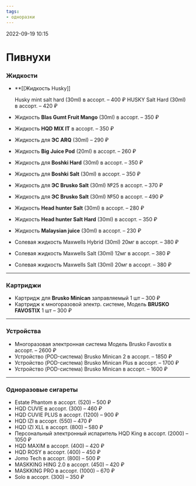 ```yaml
---
tags:
- одноразки
---
```


2022-09-19
10:15

# Пивнухи

### Жидкости
 - **[[Жидкость Husky]]

	Husky mint salt hard (30ml) в ассорт. – 400 ₽
	HUSKY Salt Hard (30ml) в ассорт. – 420 ₽

- Жидкость **Blas Gumt Fruit Mango** (30ml) в ассорт. – 350 ₽
- Жидкость **HQD MIX IT** в ассорт. – 350 ₽
- Жидкость для **ЭС ARQ** (30ml) – 290 ₽
- Жидкость **Big Juice Pod** (20ml) в ассорт. – 260 ₽
- Жидкость для **Boshki Hard** (30ml) в ассорт. – 350 ₽
- Жидкость для **Boshki Salt** (30ml) в ассорт. – 350 ₽
- Жидкость для **ЭС Brusko Salt** (30ml) №25 в ассорт. – 370 ₽
- Жидкость для **ЭС Brusko Salt** (30ml) №50 в ассорт. – 490 ₽
- Жидкость **Head hunter Salt** (30ml) в ассорт. – 280 ₽
- Жидкость **Head hunter Salt Hard** (30ml) в ассорт. – 350 ₽
- Жидкость **Malaysian juice** (30ml) в ассорт. – 230 ₽
- Солевая жидкость Maxwells Hybrid (30ml) 20мг в ассорт. – 380 ₽
- Солевая жидкость Maxwells Salt (30ml) 12мг в ассорт. – 380 ₽
- Солевая жидкость Maxwells Salt (30ml) 20мг в ассорт. – 380 ₽
___
### Картриджи
- Картридж для **Brusko Minican** заправляемый 1 шт – 300 ₽
- Картридж к многоразовой электр. системе, Модель **BRUSKO FAVOSTIX** 1 шт – 300 ₽
___
### Устройства
- Многоразовая электронная система Модель Brusko Favostix в ассорт. – 2600 ₽
- Устройство (POD-система) Brusko Minican 2 в ассорт.  – 1850 ₽
- Устройство (POD-система) Brusko Minican Plus в ассорт.  – 1700 ₽
- Устройство (POD-система) Brusko Minican в ассорт.  – 1600 ₽
___
### Одноразовые сигареты
- Estate Phantom в ассорт. (520) – 500 ₽
- HQD CUVIE в ассорт. (300) – 460 ₽
- HQD CUVIE PLUS в ассорт. (1200) – 900 ₽
- HQD IZI в ассорт. (550) – 470 ₽
- HQD IZI XLL в ассорт. (800) – 580 ₽
- Персональный электронный испаритель HQD King в ассорт. (2000) – 1050 ₽
- HQD MAXIM в ассорт. (400) – 420 ₽
- HQD ROSY в ассорт. (400) – 450 ₽
- Jomo Tech в ассорт. (800) – 500 ₽
- MASKKING HING 2.0 в ассорт. (450) – 420 ₽
- MASKKING PRO в ассорт. (1000) – 670 ₽
- Solo в ассорт. (300) – 350 ₽